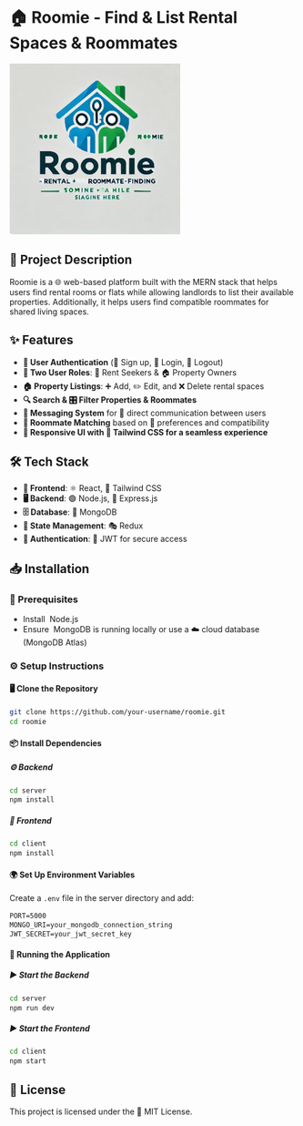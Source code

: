 # 🏠 Roomie - Find & List Rental Spaces & Roommates

<img src="client\public\RoomieLogo.webp" alt="TalkNo Logo" width="300" height="300">

## 📜 Project Description&#x20;

Roomie is a 🌐 web-based platform built with the MERN stack that helps users find rental rooms or flats while allowing landlords to list their available properties. Additionally, it helps users find compatible roommates for shared living spaces.

## ✨ Features&#x20;

- **🔐 User Authentication** (📝 Sign up, 🔑 Login, 🚪 Logout)
- **👥 Two User Roles**: 🏡 Rent Seekers & 🏠 Property Owners
- **🏠 Property Listings**: ➕ Add, ✏️ Edit, and ❌ Delete rental spaces
- **🔍 Search & 🎛️ Filter Properties & Roommates**
- **💬 Messaging System** for 📩 direct communication between users
- **🤝 Roommate Matching** based on 🎯 preferences and compatibility
- **📱 Responsive UI with 🎨 Tailwind CSS for a seamless experience**

## 🛠️ Tech Stack&#x20;

- **🎨 Frontend**: ⚛️ React, 🎨 Tailwind CSS
- **🖥️ Backend**: 🟢 Node.js, 🚀 Express.js
- **🗄️ Database**: 🍃 MongoDB
- **🔄 State Management**: 🎭 Redux
- **🔐 Authentication**: 🔑 JWT for secure access

## 📥 Installation&#x20;

### 🛑 Prerequisites&#x20;

- Install  Node.js
- Ensure  MongoDB is running locally or use a ☁️ cloud database (MongoDB Atlas)

### ⚙️ Setup Instructions&#x20;

#### 🖥️ Clone the Repository&#x20;

```bash
git clone https://github.com/your-username/roomie.git
cd roomie
```

#### 📦 Install Dependencies&#x20;

##### ⚙️ Backend

```bash
cd server
npm install
```

##### 🎨 Frontend

```bash
cd client
npm install
```

#### 🌍 Set Up Environment Variables&#x20;

Create a `.env` file in the server directory and add:

```
PORT=5000
MONGO_URI=your_mongodb_connection_string
JWT_SECRET=your_jwt_secret_key
```

#### 🚀 Running the Application

##### ▶️ Start the Backend&#x20;

```bash
cd server
npm run dev
```

##### ▶️ Start the Frontend&#x20;

```bash
cd client
npm start
```

## 📝 License&#x20;

This project is licensed under the 📜 MIT License.&#x20;
